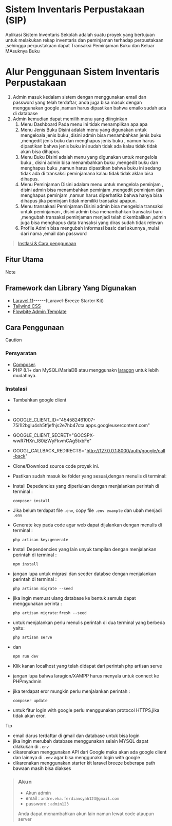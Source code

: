 # Sistem Inventaris Perpustakaan (SIP)

Aplikasi Sistem Inventaris Sekolah adalah suatu proyek yang bertujuan untuk melakukan rekap inventaris dan peminjaman terhadap perpustakaan ,sehingga perpustakaan dapat Transaksi Peminjaman Buku dan Keluar MAsuknya Buku

# Alur Penggunaan Sistem Inventaris Perpustakaan
1. Admin masuk kedalam sistem dengan menggunakan email dan password yang telah terdaftar, anda juga bisa masuk dengan menggunakan google ,namun harus dipastikan bahwa emailo sudah ada di database 
2. Admin kemudian dapat memilih menu yang diinginkan
    1. Menu Dashboard
        Pada menu ini tidak menampilkan apa apa 
    2. Menu Jenis Buku
        Disini adalah menu yang digunakan untuk mengeloala jenis buku ,disini admin bisa menambahkan jenis buku ,mengedit jenis buku dan menghapus jenis buku , namun harus dipastikan bahwa jenis buku ini sudah tidak ada kalau tidak tidak akan bisa dihapus.
    3. Menu Buku
        Disini adalah menu yang digunakan untuk mengelola buku , disini admin bisa menambahkan buku ,mengedit buku dan menghapus buku ,namun harus dipastikan bahwa buku ini sedang tidak ada di transaksi peminjamana kalau tidak tidak aklan bisa dihapus.
    4. Menu Peminjaman
        Disini adalam menu untuk mengelola peminjam , disini admin bisa menambahkan peminjam ,mengedit peminjam dan menghapus peminjam ,namun harus diperhatika bahwa hanya bisa dihapus jika peminjam tidak memiliki transaksi apapun.
    5. Menu transakasi Peminjaman
        Disini admin bisa mengelola transaksi untuk peminjaman , disini admin bisa menambahkan transaksi baru ,mengubah transaksi peminjaman menjadi telah dikembalikan ,admin juga bisa menghapus data transaksi yang diras sudah tidak relevan
    6. Profile 
        Admin bisa mengubah informasi basic dari akunnya ,mulai dari nama ,email dan password

> [Instlasi & Cara penggunaan](#cara-penggunaan)

## Fitur Utama

>[!NOTE]
>
>## Framework dan Library Yang Digunakan
>
>- [Laravel 11](https://laravel.com/)------(Laravel-Breeze Starter Kit)
>- [Tailwind CSS](https://tailwindcss.com/)
>- [Flowbite Admin Template](https://flowbite.com/)

## Cara Penggunaan

> [!CAUTION]
>
> ### Persyaratan
>
> - [Composer](https://getcomposer.org/).
> - PHP 8.1+ dan MySQL/MariaDB atau menggunakn [laragon](https://laragon.org/) untuk lebih mudahnya.
>
> ### Instalasi
> - Tambahkan google client
> - 
> - GOOGLE_CLIENT_ID="454582461007-75i1l2bglu4sh5tfjefhjs2e7hb47cta.apps.googleusercontent.com"
> - GOOGLE_CLIENT_SECRET="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"
> - GOOGL_CALLBACK_REDIRECTS="http://127.0.0.1:8000/auth/google/call-back"
> - Clone/Download source code proyek ini.
>
> - Pastikan sudah masuk ke folder yang sesuai,dengan menulis di terminal:
>
> - Install Depedencies yang diperlukan dengan menjalankan perintah di terminal :
>   ```shell
>   composer install
>   ```
> 
> - Jika belum terdapat file `.env`, copy file `.env example` dan ubah menjadi `.env`
> 
> - Generate key pada code agar web dapat dijalankan dengan menulis di terminal :
> 
>   ```shell
>   php artisan key:generate
>   ```
>   
> - Install Dependencies yang lain unyuk tampilan dengan menjalankan perintah di terminal :
> 
>   ```shell
>   npm install
>   ```
>
> - jangan lupa untuk migrasi dan seeder databse dengan menjalankan perintah di terminal :
>   ```shell
>   php artisan migrate --seed
>   ```
> - jika ingin memuat ulang database ke bentuk semula dapat menggunakan perinta :
>   ```shell
>   php artisan migrate:fresh --seed
>   ```
> - untuk menjalankan perlu menulis perintah di dua terminal yang berbeda yaitu:
>   ```shell
>   php artisan serve
>   ```
> - dan
>   ```shell
>   npm run dev
>   ```
>
> - Klik kanan localhost yang telah didapat dari perintah php artisan serve
> - jangan lupa bahwa laragion/XAMPP harus menyala untuk connect ke PHPmyadmin
> - jika terdapat eror mungkin perlu menjalankan perintah :
>   ```shell
>   composer update
>   ```
>
> - untuk fitur login with google perlu menggunakan protocol HTTPS,jika tidak akan eror.

> [!TIP]
> - email darus terdaftar di gmail dan database untuk bisa login
> - jika ingin merubah database menggunakan selain MYSQL dapat dilakukan di `.env`
> - dikarenakan menggunakan API dari Google maka akan ada google client dan lainnya di `.env` agar bisa menggunakn login with google
> - dikarenakan menggunakan starter kit laravel breeze beberapa path bawaan masih bisa diakses


> ### Akun
> - Akun admin 
> - email : `andre.eka.ferdiansyah123@gmail.com`
> - password : `admin123`
>
> Anda dapat menambahkan akun lain namun lewat code ataupun server
